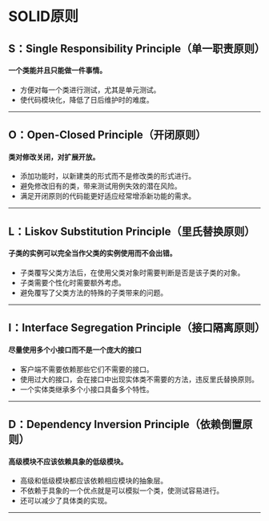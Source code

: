 # **SOLID原则**

## S：Single Responsibility Principle（单一职责原则）
#### 一个类能并且只能做一件事情。
* 方便对每一个类进行测试，尤其是单元测试。
* 使代码模块化，降低了日后维护时的难度。
***
## O：Open-Closed Principle（开闭原则）
#### 类对修改关闭，对扩展开放。
* 添加功能时，以新建类的形式而不是修改类的形式进行。
* 避免修改旧有的类，带来测试用例失效的潜在风险。
* 满足开闭原则的代码能更好适应经常增添新功能的需求。
---
## L：Liskov Substitution Principle（里氏替换原则）
#### 子类的实例可以完全当作父类的实例使用而不会出错。
* 子类覆写父类方法后，在使用父类对象时需要判断是否是该子类的对象。
* 子类需要个性化时需要额外考虑。
* 避免覆写了父类方法的特殊的子类带来的问题。 
---
## I：Interface Segregation Principle（接口隔离原则）
#### 尽量使用多个小接口而不是一个庞大的接口
* 客户端不需要依赖那些它们不需要的接口。
* 使用过大的接口，会在接口中出现实体类不需要的方法，违反里氏替换原则。
* 一个实体类继承多个小接口具备多个特性。
---
## D：Dependency Inversion Principle（依赖倒置原则）
#### 高级模块不应该依赖具象的低级模块。
* 高级和低级模块都应该依赖相应模块的抽象层。
* 不依赖于具象的一个优点就是可以模拟一个类，使测试容易进行。
* 还可以减少了具体类的实现。
---
